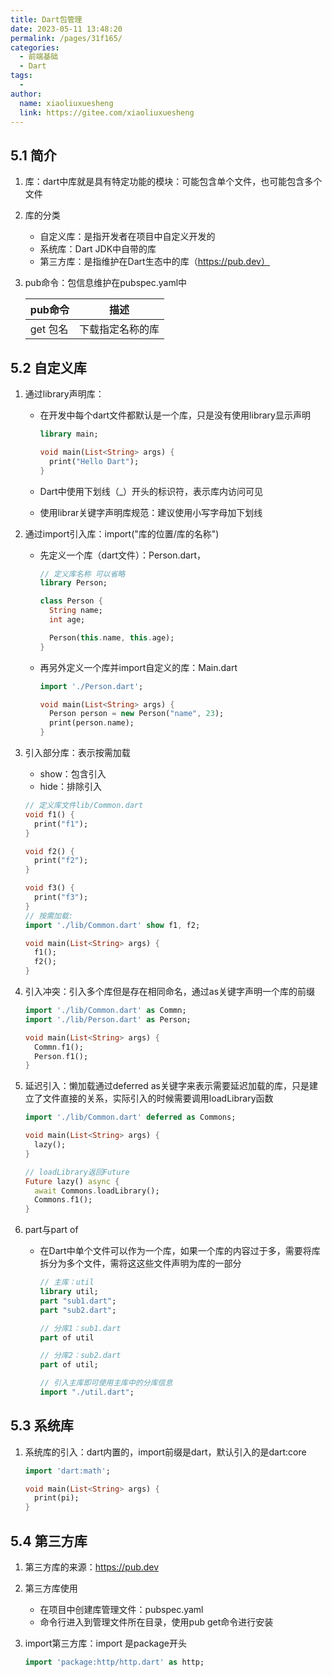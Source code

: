 ```yaml
---
title: Dart包管理
date: 2023-05-11 13:48:20
permalink: /pages/31f165/
categories:
  - 前端基础
  - Dart
tags:
  - 
author: 
  name: xiaoliuxuesheng
  link: https://gitee.com/xiaoliuxuesheng
---
```


## 5.1 简介

1. 库：dart中库就是具有特定功能的模块：可能包含单个文件，也可能包含多个文件

2. 库的分类

   - 自定义库：是指开发者在项目中自定义开发的
   - 系统库：Dart JDK中自带的库
   - 第三方库：是指维护在Dart生态中的库（https://pub.dev）

3. pub命令：包信息维护在pubspec.yaml中

   | pub命令  | 描述             |
   | -------- | ---------------- |
   | get 包名 | 下载指定名称的库 |

## 5.2 自定义库

1. 通过library声明库：

   - 在开发中每个dart文件都默认是一个库，只是没有使用library显示声明

     ```dart
     library main;
     
     void main(List<String> args) {
       print("Hello Dart");
     }
     ```

   - Dart中使用下划线（_）开头的标识符，表示库内访问可见

   - 使用librar关键字声明库规范：建议使用小写字母加下划线

2. 通过import引入库：import("库的位置/库的名称")

   - 先定义一个库（dart文件）：Person.dart，

     ```dart
     // 定义库名称 可以省略
     library Person;
     
     class Person {
       String name;
       int age;
     
       Person(this.name, this.age);
     }
     ```

   - 再另外定义一个库并import自定义的库：Main.dart

     ```dart
     import './Person.dart';
     
     void main(List<String> args) {
       Person person = new Person("name", 23);
       print(person.name);
     }
     ```

3. 引入部分库：表示按需加载

   - show：包含引入
   - hide：排除引入

   ```dart
   // 定义库文件lib/Common.dart
   void f1() {
     print("f1");
   }
   
   void f2() {
     print("f2");
   }
   
   void f3() {
     print("f3");
   }
   // 按需加载:
   import './lib/Common.dart' show f1, f2;
   
   void main(List<String> args) {
     f1();
     f2();
   }
   ```

4. 引入冲突：引入多个库但是存在相同命名，通过as关键字声明一个库的前缀

   ```dart
   import './lib/Common.dart' as Commn;
   import './lib/Person.dart' as Person;
   
   void main(List<String> args) {
     Commn.f1();
     Person.f1();
   }
   ```

5. 延迟引入：懒加载通过deferred as关键字来表示需要延迟加载的库，只是建立了文件直接的关系，实际引入的时候需要调用loadLibrary函数 

   ```dart
   import './lib/Common.dart' deferred as Commons;
   
   void main(List<String> args) {
     lazy();
   }
   
   // loadLibrary返回Future
   Future lazy() async {
     await Commons.loadLibrary();
     Commons.f1();
   }
   ```

6. part与part of

   - 在Dart中单个文件可以作为一个库，如果一个库的内容过于多，需要将库拆分为多个文件，需将这这些文件声明为库的一部分

     ```dart
     // 主库：util
     library util;
     part "sub1.dart";
     part "sub2.dart";
     
     // 分库1：sub1.dart
     part of util
     
     // 分库2：sub2.dart
     part of util;
     
     // 引入主库即可使用主库中的分库信息
     import "./util.dart";
     ```

## 5.3 系统库

1. 系统库的引入：dart内置的，import前缀是dart，默认引入的是dart:core

   ```dart
   import 'dart:math';
   
   void main(List<String> args) {
     print(pi);
   }
   ```

## 5.4 第三方库

1. 第三方库的来源：https://pub.dev

2. 第三方库使用

   - 在项目中创建库管理文件：pubspec.yaml
   - 命令行进入到管理文件所在目录，使用pub get命令进行安装

3. import第三方库：import 是package开头

   ```dart
   import 'package:http/http.dart' as http;
   ```

   
